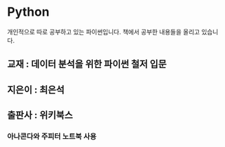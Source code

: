 # Python 

개인적으로 따로 공부하고 있는 파이썬입니다.
책에서 공부한 내용들을 올리고 있습니다.

## 교재 : 데이터 분석을 위한 파이썬 철저 입문
## 지은이 : 최은석
## 출판사 : 위키북스 

### 아나콘다와 주피터 노트북 사용 

